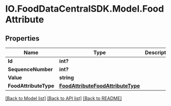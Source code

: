 # IO.FoodDataCentralSDK.Model.FoodAttribute
## Properties

Name | Type | Description | Notes
------------ | ------------- | ------------- | -------------
**Id** | **int?** |  | [optional] 
**SequenceNumber** | **int?** |  | [optional] 
**Value** | **string** |  | [optional] 
**FoodAttributeType** | [**FoodAttributeFoodAttributeType**](FoodAttributeFoodAttributeType.md) |  | [optional] 

[[Back to Model list]](../README.md#documentation-for-models) [[Back to API list]](../README.md#documentation-for-api-endpoints) [[Back to README]](../README.md)

